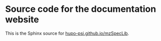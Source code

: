 # Source code for the documentation website

This is the Sphinx source for [hupo-psi.github.io/mzSpecLib](https://hupo-psi.github.io/mzSpecLib/).
